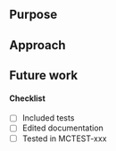 ## Purpose

## Approach

## Future work

#### Checklist
- [ ] Included tests
- [ ] Edited documentation
- [ ] Tested in MCTEST-xxx
